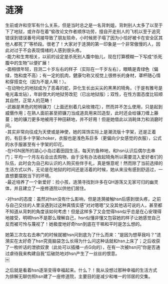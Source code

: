 # 涟漪

生前或许和空军有什么关系，但是当时总之是一名背刺姐，背刺别人太多了以至于下了地狱，或许存在着“偷改论文作者顺序功劳，擅自开走别人的飞机以至于追究错误到错误番号间接导致了朋友殒命，小时候房子塌了因为小恰好被卡在安全区其他人都死了”等桥段。很老了！大家对于涟漪的第一印象是一个非常傲慢的人，因此对过于不会表现情绪的人感到很头疼。  
-能力和生育相关，以前的设定是杀死别人腹中胎儿，现在打算模糊一下写成“杀死腹中的生物”以便扩展！  
-面相很年轻，目测二十岁左右的样子（实际在一千岁左右），眼睛是青绿色（偏绿，饱和度不高）；有一定的肌肉，健康匀称又视觉上很修长的身材，罩杯随心情和穿搭变化（因为不是人啊！）。  
-在动物化的地狱成为了恶毒的蛇，异化生长出尖尖的黑黑的犄角，（于是有雅号是电光毒龙钻），年龄很大的地狱劳改犯（已出地狱版）；双性，在性方面态度比较顺其自然，正常人的范畴！  
-武器是黑色的短柄镰刀（上面还别着几朵玫瑰花），然而并不怎么使用，只是起到威慑作用；在熟人面前甚至把镰刀当成道具用来凹造型，此时还会给镰刀缠上藤蔓；她的镰刀更多地被用于种田耕地，并不好用！但是她借此以消耗体力和消磨时间。  
-其实非常向往成为天使或是神使，她的耳饰实际上是潮流版十字架，还是正着的，有巨多十字架choker，衣服也是浅色系巨多（更偏向少女感觉的衣服），公式的水手服甚至有十字架的印花。  
-在HSN居所的湖心小岛过着田园生活，每天钓鱼种地，和hsn认识后偶尔去串门；平均一个月左右会出去购物，由于没有办法收起犄角所以需要混入爱好者们的队伍，此时会为自己和认识的人购买些伴手礼，真是惬意呢！然而除了当前选择的生活方式以外，无论是在地狱的时间还是活着的时候，她从来没有感到舒适过，一直想要摆脱当下的环境。  
-最近培养了一个新爱好：捡小孩，涟漪寻找到许多在QH游荡又无家可归的幽灵体，并且建立了一座修道院以供他们居住。

-对hsn的态度：虽然对hsn没有什么影响，但是涟漪接触hsn后感到很头疼，之前与自己交往的人里没遇到过这种真情实感“对对嗯嗯”又没其他话可说的人，甚至都不知道从背刺的角度该如何考虑！但是这样多了又会觉得hsn似乎总是在心安理得地接受，明明hsn不是那么理解自己，hsn似懂非懂又包容她的样子让她感觉自己反而被可怜与蔑视了！她极度地好奇hsn到底在干嘛和平时是怎么想的。

她第三次左右去串门的时候就被hsn问到底为了什么而来：”是因为想草我吗？“涟漪实在太好奇了hsn究竟脑袋怎么长得为什么问这种话就和hsn上床了；之后收获了一枚听话的泄欲奴隶（此处可以插播一点G向的），在有一次被hsn问”你是否通过虐待我来构建自我“后破防地对hsn产生了一丝丝的恨意。  
￼

之后就是看着hsn逐渐变得幸福起来。什么？！我从没想过那种幸福的生活方式  
为排解无聊仿照hsn建了一座修道院，主要目的是减少和唯一的邻居的交集。
